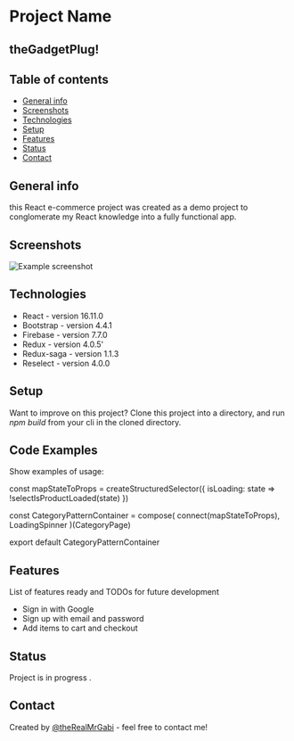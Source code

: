 # Project Name
## theGadgetPlug!

## Table of contents
* [General info](#general-info)
* [Screenshots](#screenshots)
* [Technologies](#technologies)
* [Setup](#setup)
* [Features](#features)
* [Status](#status)
* [Contact](#contact)

## General info
this React e-commerce project was created as a demo project to conglomerate my React knowledge into a fully functional app.

## Screenshots
![Example screenshot](./img/screenshot.png)

## Technologies
* React - version 16.11.0
* Bootstrap - version 4.4.1
* Firebase - version 7.7.0
* Redux  - version 4.0.5'
* Redux-saga  - version 1.1.3
* Reselect - version 4.0.0

## Setup
Want to improve on this project? 
Clone this project into a directory, and run *npm build* from your cli in the cloned directory.

## Code Examples
Show examples of usage:
>
const mapStateToProps = createStructuredSelector({
    isLoading: state => !selectIsProductLoaded(state)
})

const CategoryPatternContainer = compose(
    connect(mapStateToProps),
    LoadingSpinner
)(CategoryPage)

export default CategoryPatternContainer
>

## Features
List of features ready and TODOs for future development
* Sign in with Google
* Sign up with email and password
* Add items to cart and checkout

## Status
Project is in progress .

## Contact
Created by [@theRealMrGabi](https://www.linkedin.com/in/ibrahimadegabi/) - feel free to contact me!
